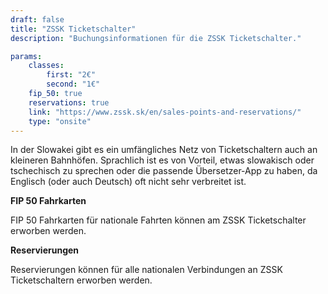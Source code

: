 ```yaml
---
draft: false
title: "ZSSK Ticketschalter"
description: "Buchungsinformationen für die ZSSK Ticketschalter."

params:
    classes:
        first: "2€"
        second: "1€"
    fip_50: true
    reservations: true
    link: "https://www.zssk.sk/en/sales-points-and-reservations/"
    type: "onsite"
---
```


In der Slowakei gibt es ein umfängliches Netz von Ticketschaltern auch an kleineren Bahnhöfen. Sprachlich ist es von Vorteil, etwas slowakisch oder tschechisch zu sprechen oder die passende Übersetzer-App zu haben, da Englisch (oder auch Deutsch) oft nicht sehr verbreitet ist.

**FIP 50 Fahrkarten**

FIP 50 Fahrkarten für nationale Fahrten können am ZSSK Ticketschalter erworben werden.

**Reservierungen**

Reservierungen können für alle nationalen Verbindungen an ZSSK Ticketschaltern erworben werden.
